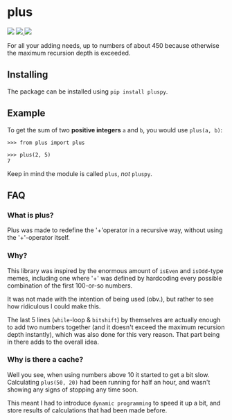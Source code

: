 # plus

<p>
    <a href="https://pypi.org/project/pluspy/0.0.3/">
    <img src="https://img.shields.io/pypi/v/pluspy?color=blue" /></a>
    <a href="https://pypistats.org/packages/pluspy">
    <img src="https://img.shields.io/pypi/dm/pluspy?color=blue" />
    </a>
    <a href="https://pypistats.org/packages/pluspy">
    <img src="https://img.shields.io/pypi/pyversions/pluspy" />
    </a>
</p>

For all your adding needs, up to numbers of about 450 because otherwise the maximum recursion depth is exceeded.

## Installing

The package can be installed using `pip install pluspy`.

## Example

To get the sum of two **positive integers** `a` and `b`, you would use `plus(a, b)`:

```
>>> from plus import plus

>>> plus(2, 5)
7
```

Keep in mind the module is called `plus`, _not_ `pluspy`.

## FAQ

### What is plus?
Plus was made to redefine the '+'operator in a recursive way, without using the '+'-operator itself.

### Why?
This library was inspired by the enormous amount of `isEven` and `isOdd`-type memes, including one where '+' was defined by hardcoding every possible combination of the first 100-or-so numbers.

It was not made with the intention of being used (obv.), but rather to see how ridiculous I could make this.

The last 5 lines (`while`-loop & `bitshift`) by themselves are actually enough to add two numbers together (and it doesn't exceed the maximum recursion depth instantly), which was also done for this very reason. That part being in there adds to the overall idea.

### Why is there a cache?
Well you see, when using numbers above 10 it started to get a bit slow. Calculating `plus(50, 20)` had been running for half an hour, and wasn't showing any signs of stopping any time soon.

This meant I had to introduce `dynamic programming` to speed it up a bit, and store results of calculations that had been made before.